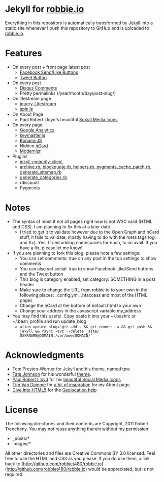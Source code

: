 # Jekyll for [robbie.io](http://robbie.io)

Everything in this repository is automatically transformed by [Jekyll](http://github.com/mojombo/jekyll) into a static site whenever I push this repository to GitHub and is uploaded to [robbie.io](http://robbie.io).

# Features

* On every post + front page latest post
  * [Facebook Send/Like Buttons](https://developers.facebook.com/docs/reference/plugins/like/)
  * [Tweet Button](https://twitter.com/about/resources/tweetbutton)
* On every post
  * [Disqus Comments](http://disqus.com)
  * Pretty permalinks (/year/month/day/post-slug/)
* On lifestream page
  * [jquery-Lifestream](http://christianv.github.com/jquery-lifestream/)
  * [spin.js](http://fgnass.github.com/spin.js/)
* On About Page
  * Paul Robert Lloyd's beautiful [Social Media Icons](http://paulrobertlloyd.com/2009/06/social_media_icons/)
* On every page
  * [Google Analytics](http://analytics.google.com)
  * [keymaster.js](https://github.com/madrobby/keymaster)
  * [Konami-JS](http://snaptortoise.com/konami-js/)
  * Hidden [hCard](http://microformats.org/wiki/hcard)
  * [Modernizr](http://www.modernizr.com/)
* Plugins
  * [jekyll-embedly-client](https://github.com/robb/jekyll-embedly-client)
  * [archive.rb, blockquote.rb, helpers.rb, pygments\_cache\_patch.rb, generate\_sitemap.rb](https://github.com/josegonzalez/josediazgonzalez.com/tree/master/_plugins)
  * [generate\_categories.rb](http://recursive-design.com/projects/jekyll-plugins/)
  * rdiscount
  * Pygments

# Notes
* The syntax of most if not all pages right now is not W3C valid (HTML and CSS). I am planning to fix this at a later date.
  * I tried to get it to validate however due to the Open Graph and hCard stuff, it fails to validate, mostly having to do with the meta tags (og: and fb:). Yes, I tried adding namespaces for each, to no avail. If you have a fix, please let me know!
* If you are planning to fork this blog, please note a few settings:
  * You can set comments: true on any post in the top settings to show comments
  * You can also set social: true to show Facebook Like/Send buttons and the Tweet button
  * This blog is category enabled, set category: SOMETHING in a post header
  * Make sure to change the URL from robbie.io to your own in the following places: _config.yml, .htaccess and most of the HTML pages
  * Change the hCard at the bottom of default.html to your own
  * Change your address in the Javascript variable my\_address
* You may find this useful. Copy paste it into your ~/.bashrc or ~/.bash\_profile and run update\_blog 
  * `alias update_blog='git add . && git commit -a && git push && jekyll && rsync -avz --delete _site/ USERNAME@DOMAIN:/var/www/DOMAIN/'`

# Acknowledgments

* [Tom Preston-Werner](http://tom.preston-werner.com/) for [Jekyll](http://github.com/mojombo/jekyll) and his theme, named [tpw](https://github.com/mojombo/tpw).
* [Tate Johnson](http://tatey.com) for his wonderful [theme](https://github.com/tatey/tatey.com).
* [Paul Robert Lloyd](http://paulrobertlloyd.com/2009/06/social_media_icons/) for his [beautiful Social Media Icons](http://paulrobertlloyd.com/2009/06/social_media_icons/)
* [Tim Van Damme](http://timvandamme.com/) for [a bit of inspiration](http://timvandamme.com/#networks) for my About page.
* [Dive Into HTML5](http://diveintohtml5.org/) for the [Geolocation help](http://diveintohtml5.org/geolocation.html)


# License

The following directories and their contents are Copyright, 2011 Robert Trencheny. You may not reuse anything therein without my permission:

* _posts/*
* images/*

All other directories and files are Creative Commons BY 3.0 licensed. Feel free to use the HTML and CSS as you please. If you do use them, a link back to [http://github.com/robbiet480/robbie.io](http://github.com/robbiet480/robbie.io) would be appreciated, but is not required.